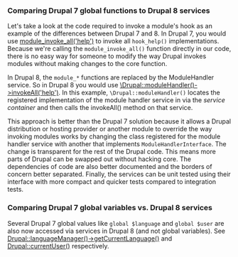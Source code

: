 ### Comparing Drupal 7 global functions to Drupal 8 services

Let's take a look at the code required to invoke a module's hook as an example of the differences between Drupal 7 and 8\. In Drupal 7, you would use [module\_invoke\_all('help')](https://api.drupal.org/api/drupal/includes%21module.inc/function/module%5Finvoke%5Fall/7) to invoke all `hook_help()` implementations. Because we're calling the `module_invoke_all()` function directly in our code, there is no easy way for someone to modify the way Drupal invokes modules without making changes to the core function.

In Drupal 8, the `module_*` functions are replaced by the ModuleHandler service. So in Drupal 8 you would use [\\Drupal::moduleHandler()->invokeAll('help')](https://api.drupal.org/api/drupal/core%21lib%21Drupal%21Core%21Extension%21ModuleHandler.php/function/ModuleHandler%3A%3AinvokeAll/8). In this example, `\Drupal::moduleHandler()` locates the registered implementation of the module handler service in via the _service container_ and then calls the invokeAll() method on that service.

This approach is better than the Drupal 7 solution because it allows a Drupal distribution or hosting provider or another module to override the way invoking modules works by changing the class registered for the module handler service with another that implements `ModuleHandlerInterface`. The change is transparent for the rest of the Drupal code. This means more parts of Drupal can be swapped out without hacking core. The dependencies of code are also better documented and the borders of concern better separated. Finally, the services can be unit tested using their interface with more compact and quicker tests compared to integration tests.

### Comparing Drupal 7 global variables vs. Drupal 8 services

Several Drupal 7 global values like `global $language` and `global $user` are also now accessed via services in Drupal 8 (and not global variables). See [Drupal::languageManager()->getCurrentLanguage()](https://api.drupal.org/api/drupal/core%21lib%21Drupal%21Core%21Language%21LanguageManager.php/function/LanguageManager%3A%3AgetCurrentLanguage/8) and [Drupal::currentUser()](https://api.drupal.org/api/drupal/core%21lib%21Drupal.php/function/Drupal%3A%3AcurrentUser/8) respectively.